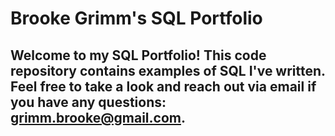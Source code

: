 # Brooke Grimm's SQL Portfolio

## Welcome to my SQL Portfolio! This code repository contains examples of SQL I've written. Feel free to take a look and reach out via email if you have any questions: grimm.brooke@gmail.com.
